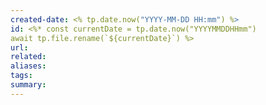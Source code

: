 ```yaml
---
created-date: <% tp.date.now("YYYY-MM-DD HH:mm") %>
id: <%* const currentDate = tp.date.now("YYYYMMDDHHmm")
await tp.file.rename(`${currentDate}`) %>
url: 
related: 
aliases: 
tags: 
summary:
---
```


